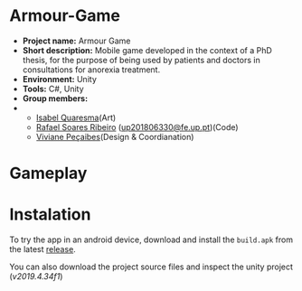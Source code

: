 # Armour-Game

- **Project name:** Armour Game
- **Short description:** Mobile game developed in the context of a PhD thesis, for the purpose of being used by patients and doctors in consultations for anorexia treatment.
- **Environment:** Unity
- **Tools:** C#, Unity
- **Group members:**
-   - [Isabel Quaresma]()(Art)
    - [Rafael Soares Ribeiro](https://github.com/up201806330) ([up201806330@fe.up.pt](mailto:up201806330@fe.up.pt))(Code)
    - [Viviane Peçaibes]()(Design & Coordianation)

# Gameplay

# Instalation

To try the app in an android device, download and install the `build.apk` from the latest [release](https://github.com/up201806330/Armour-Game/releases).

You can also download the project source files and inspect the unity project (*v2019.4.34f1*)
